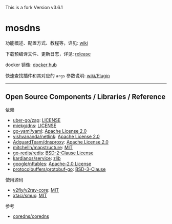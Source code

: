 This is a fork Version
v3.6.1
# mosdns

功能概述、配置方式、教程等，详见: [wiki](https://github.com/IrineSistiana/mosdns/wiki)

下载预编译文件、更新日志，详见: [release](https://github.com/IrineSistiana/mosdns/releases)

docker 镜像: [docker hub](https://hub.docker.com/r/irinesistiana/mosdns)

快速查找插件和其对应的 `args` 参数说明: [wiki/Plugin](https://github.com/IrineSistiana/mosdns/wiki/Plugin)

---

## Open Source Components / Libraries / Reference

依赖

* [uber-go/zap](https://github.com/uber-go/zap): [LICENSE](https://github.com/uber-go/zap/blob/master/LICENSE.txt)
* [miekg/dns](https://github.com/miekg/dns): [LICENSE](https://github.com/miekg/dns/blob/master/LICENSE)
* [go-yaml/yaml](https://github.com/go-yaml/yaml): [Apache License 2.0](https://github.com/go-yaml/yaml/blob/v2/LICENSE)
* [vishvananda/netlink](https://github.com/vishvananda/netlink): [Apache License 2.0](https://github.com/vishvananda/netlink/blob/master/LICENSE)
* [AdguardTeam/dnsproxy](https://github.com/AdguardTeam/dnsproxy): [Apache License 2.0](https://github.com/AdguardTeam/dnsproxy/blob/master/LICENSE)
* [mitchellh/mapstructure](https://github.com/mitchellh/mapstructure): [MIT](https://github.com/mitchellh/mapstructure/blob/master/LICENSE)
* [go-redis/redis](https://github.com/go-redis/redis): [BSD-2-Clause License](https://github.com/go-redis/redis/blob/master/LICENSE)
* [kardianos/service](https://github.com/kardianos/service): [zlib](https://github.com/kardianos/service/blob/master/LICENSE)
* [google/nftables](https://github.com/google/nftables): [Apache-2.0 License](https://github.com/google/nftables/blob/master/LICENSE)
* [protocolbuffers/protobuf-go](https://github.com/protocolbuffers/protobuf-go): [BSD-3-Clause](https://github.com/protocolbuffers/protobuf-go/blob/master/LICENSE)

使用源码

* [v2fly/v2ray-core](https://github.com/v2fly/v2ray-core): [MIT](https://github.com/v2fly/v2ray-core/blob/master/LICENSE)
* [xtaci/smux](https://github.com/xtaci/smux): [MIT](https://github.com/xtaci/smux/blob/master/LICENSE)

参考

* [coredns/coredns](https://github.com/coredns/coredns)